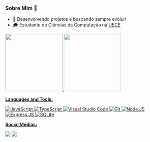 
### Sobre Mim 👋

- 🤔 Desenvolvendo projetos e buscando sempre evoluir 
- 🎓 Estudante de Ciências da Computação na <a href=http://www.uece.br/>UECE </a>


<div>
  <a href="https://github.com/Emanoel-de-Moura-Silva">
  <img height="180em" src="https://github-readme-stats.vercel.app/api?username=Emanoel-de-Moura-Silva&show_icons=true&theme=dark&include_all_commits=true&count_private=true"/>
  <img height="180em" src="https://github-readme-stats.vercel.app/api/top-langs/?username=Emanoel-de-Moura-Silva&layout=compact&langs_count=7&theme=dark"/>
</div>
  
  **Languages and Tools:**
  
  ![JavaScript](https://img.shields.io/badge/javascript-%23323330.svg?style=for-the-badge&logo=javascript&logoColor=%23F7DF1E)
  ![TypeScript](https://img.shields.io/badge/typescript-%23007ACC.svg?style=for-the-badge&logo=typescript&logoColor=white)
  ![Visual Studio Code](https://img.shields.io/badge/Visual%20Studio%20Code-0078d7.svg?style=for-the-badge&logo=visual-studio-code&logoColor=white)
  ![Git](https://img.shields.io/badge/git-%23F05033.svg?style=for-the-badge&logo=git&logoColor=white)
  ![Node.JS](https://img.shields.io/badge/Node.js-43853D?style=for-the-badge&logo=node.js&logoColor=white)
  ![Express.JS](https://img.shields.io/badge/Express.js-404D59?style=for-the-badge)
  ![SQLite](https://img.shields.io/badge/SQLite-07405E?style=for-the-badge&logo=sqlite&logoColor=white)

  **Social Medias:**
  
  <div align="left">
   <a href="https://www.linkedin.com/feed/?trk=BR-SEM_google-adwords_Jordan-brand-sign-up" alt="Linkedin"><img src= "https://img.shields.io/badge/linkedin-%230077B5.svg?style=for-the-badge&logo=linkedin&logoColor=white/"></a>
  <a href="https://mail.google.com/mail/u/2/#inbox?compose=GTvVlcRwRfBntCKcBvsxlHKkbQFHwWCGnPlFXqcJlwfMbfBWmlqBsjbbGMZZFWjQRNMrwSFSWDKdL" alt="Gmail">
  <img src="https://img.shields.io/badge/Gmail-D14836?style=for-the-badge&logo=gmail&logoColor=white" /></a>
</div>  
  
